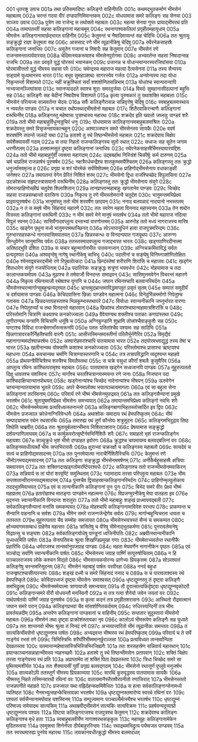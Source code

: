 001  धृतराष्ट्र उवाच
001a तथा प्रतिसमादिष्टः कलिङ्गो वाहिनीपतिः
001c कथमद्भुतकर्माणं भीमसेनं महाबलम्
002a चरन्तं गदया वीरं दण्डपाणिमिवान्तकम्
002c योधयामास समरे कलिङ्गः सह सेनया
003  सञ्जय उवाच
003a पुत्रेण तव राजेन्द्र स तथोक्तो महाबलः
003c महत्या सेनया गुप्तः प्रायाद्भीमरथं प्रति
004a तामापतन्तीं सहसा कलिङ्गानां महाचमूम्
004c रथनागाश्वकलिलां प्रगृहीतमहायुधाम्
005a भीमसेनः कलिङ्गानामार्छद्भारत वाहिनीम्
005c केतुमन्तं च नैषादिमायान्तं सह चेदिभिः
006a ततः श्रुतायुः सङ्क्रुद्धो राज्ञा केतुमता सह
006c आससाद रणे भीमं व्यूढानीकेषु चेदिषु
007a रथैरनेकसाहस्रैः कलिङ्गानां जनाधिपः
007c अयुतेन गजानां च निषादैः सह केतुमान्
007e भीमसेनं रणे राजन्समन्तात्पर्यवारयत्
008a चेदिमत्स्यकरूषाश्च भीमसेनपुरोगमाः
008c अभ्यवर्तन्त सहसा निषादान्सह राजभिः
009a ततः प्रववृते युद्धं घोररूपं भयानकम्
009c प्रजानन्न च योधान्स्वान्परस्परजिघांसया
010a घोरमासीत्ततो युद्धं भीमस्य सहसा परैः
010c यथेन्द्रस्य महाराज महत्या दैत्यसेनया
011a तस्य सैन्यस्य सङ्ग्रामे युध्यमानस्य भारत
011c बभूव सुमहाञ्शब्दः सागरस्येव गर्जतः
012a अन्योन्यस्य तदा योधा निकृन्तन्तो विशाम्पते
012c महीं चक्रुश्चितां सर्वां शशशोणितसन्निभाम्
013a योधांश्च स्वान्परान्वापि नाभ्यजानञ्जिघांसया
013c स्वानप्याददते स्वाश्च शूराः समरदुर्जयाः
014a विमर्दः सुमहानासीदल्पानां बहुभिः सह
014c कलिङ्गैः सह चेदीनां निषादैश्च विशाम्पते
015a कृत्वा पुरुषकारं तु यथाशक्ति महाबलाः
015c भीमसेनं परित्यज्य सन्न्यवर्तन्त चेदयः
016a सर्वैः कलिङ्गैरासन्नः सन्निवृत्तेषु चेदिषु
016c स्वबाहुबलमास्थाय न न्यवर्तत पाण्डवः
017a न चचाल रथोपस्थाद्भीमसेनो महाबलः
017c शितैरवाकिरन्बाणैः कलिङ्गानां वरूथिनीम्
018a कलिङ्गस्तु महेष्वासः पुत्रश्चास्य महारथः
018c शक्रदेव इति ख्यातो जघ्नतुः पाण्डवं शरैः
019a ततो भीमो महाबाहुर्विधुन्वन्रुचिरं धनुः
019c योधयामास कालिङ्गान्स्वबाहुबलमाश्रितः
020a शक्रदेवस्तु समरे विसृजन्सायकान्बहून्
020c अश्वाञ्जघान समरे भीमसेनस्य सायकैः
020e ववर्ष शरवर्षाणि तपान्ते जलदो यथा
021a हताश्वे तु रथे तिष्ठन्भीमसेनो महाबलः
021c शक्रदेवाय चिक्षेप सर्वशैक्यायसीं गदाम्
022a स तया निहतो राजन्कलिङ्गस्य सुतो रथात्
022c सध्वजः सह सूतेन जगाम धरणीतलम्
023a हतमात्मसुतं दृष्ट्वा कलिङ्गानां जनाधिपः
023c रथैरनेकसाहस्रैर्भिमस्यावारयद्दिशः
024a ततो भीमो महाबाहुर्गुर्वीं त्यक्त्वा महागदाम्
024c उद्बबर्हाथ निस्त्रिंशं चिकीर्षुः कर्म दारुणम्
025a चर्म चाप्रतिमं राजन्नार्षभं पुरुषर्षभ
025c नक्षत्रैरर्धचन्द्रैश्च शातकुम्भमयैश्चितम्
026a कलिङ्गस्तु ततः क्रुद्धो धनुर्ज्यामवमृज्य ह
026c प्रगृह्य च शरं घोरमेकं सर्पविषोपमम्
026e प्राहिणोद्भीमसेनाय वधाकाङ्क्षी जनेश्वरः
027a तमापतन्तं वेगेन प्रेरितं निशितं शरम्
027c भीमसेनो द्विधा राजंश्चिच्छेद विपुलासिना
027e उदक्रोशच्च संहृष्टस्त्रासयानो वरूथिनीम्
028a कलिङ्गस्तु ततः क्रुद्धो भीमसेनाय संयुगे
028c तोमरान्प्राहिणोच्छीघ्रं चतुर्दश शिलाशितान्
029a तानप्राप्तान्महाबाहुः खगतानेव पाण्डवः
029c चिच्छेद सहसा राजन्नसम्भ्रान्तो वरासिना
030a निकृत्य तु रणे भीमस्तोमरान्वै चतुर्दश
030c भानुमन्तमभिप्रेक्ष्य प्राद्रवत्पुरुषर्षभः
031a भानुमांस्तु ततो भीमं शरवर्षेण छादयन्
031c ननाद बलवन्नादं नादयानो नभस्तलम्
032a न तं स ममृषे भीमः सिंहनादं महारणे
032c ततः स्वरेण महता विननाद महास्वनम्
033a तेन शब्देन वित्रस्ता कलिङ्गानां वरूथिनी
033c न भीमं समरे मेने मानुषं भरतर्षभ
034a ततो भीमो महाराज नदित्वा विपुलं स्वनम्
034c सासिर्वेगादवप्लुत्य दन्ताभ्यां वारणोत्तमम्
035a आरुरोह ततो मध्यं नागराजस्य मारिष
035c खड्गेन पृथुना मध्ये भानुमन्तमथाच्छिनत्
036a सोऽन्तरायुधिनं हत्वा राजपुत्रमरिन्दमः
036c गुरुभारसहस्कन्धे नागस्यासिमपातयत्
037a छिन्नस्कन्धः स विनदन्पपात गजयूथपः
037c आरुग्णः सिन्धुवेगेन सानुमानिव पर्वतः
038a ततस्तस्मादवप्लुत्य गजाद्भारत भारतः
038c खड्गपाणिरदीनात्मा अतिष्ठद्भुवि दंशितः
039a स चचार बहून्मार्गानभीतः पातयन्गजान्
039c अग्निचक्रमिवाविद्धं सर्वतः प्रत्यदृश्यत
040a अश्ववृन्देषु नागेषु रथानीकेषु चाभिभूः
040c पदातीनां च सङ्घेषु विनिघ्नञ्शोणितोक्षितः
040e श्येनवद्व्यचरद्भीमो रणे रिपुबलोत्कटः
041a छिन्दंस्तेषां शरीराणि शिरांसि च महाजवः
041c खड्गेन शितधारेण संयुगे गजयोधिनाम्
042a पदातिरेकः सङ्क्रुद्धः शत्रूणां भयवर्धनः
042c मोहयामास च तदा कालान्तकयमोपमः
043a मूढाश्च ते तमेवाजौ विनदन्तः समाद्रवन्
043c सासिमुत्तमवेगेन विचरन्तं महारणे
044a निकृत्य रथिनामाजौ रथेषाश्च युगानि च
044c जघान रथिनश्चापि बलवानरिमर्दनः
045a भीमसेनश्चरन्मार्गान्सुबहून्प्रत्यदृश्यत
045c भ्रान्तमुद्भ्रान्तमाविद्धमाप्लुतं प्रसृतं सृतम्
045e सम्पातं समुदीर्यं च दर्शयामास पाण्डवः
046a केचिदग्रासिना छिन्नाः पाण्डवेन महात्मना
046c विनेदुर्भिन्नमर्माणो निपेतुश्च गतासवः
047a छिन्नदन्ताग्रहस्ताश्च भिन्नकुम्भास्तथापरे
047c वियोधाः स्वान्यनीकानि जघ्नुर्भारत वारणाः
047e निपेतुरुर्व्यां च तथा विनदन्तो महारवान्
048a छिन्नांश्च तोमरांश्चापान्महामात्रशिरांसि च
048c परिस्तोमानि चित्राणि कक्ष्याश्च कनकोज्ज्वलाः
049a ग्रैवेयाण्यथ शक्तीश्च पताकाः कणपांस्तथा
049c तूणीराण्यथ यन्त्राणि विचित्राणि धनूंषि च
050a अग्निकुण्डानि शुभ्राणि तोत्त्रांश्चैवाङ्कुशैः सह
050c घण्टाश्च विविधा राजन्हेमगर्भांस्त्सरूनपि
050e पततः पतितांश्चैव पश्यामः सह सादिभिः
051a छिन्नगात्रावरकरैर्निहतैश्चापि वारणैः
051c आसीत्तस्मिन्समास्तीर्णा पतितैर्भूर्नगैरिव
052a विमृद्यैवं महानागान्ममर्दाश्वान्नरर्षभः
052c अश्वारोहवरांश्चापि पातयामास भारत
052e तद्घोरमभवद्युद्धं तस्य तेषां च भारत
053a खलीनान्यथ योक्त्राणि कशाश्च कनकोज्ज्वलाः
053c परिस्तोमाश्च प्रासाश्च ऋष्टयश्च महाधनाः
054a कवचान्यथ चर्माणि चित्राण्यास्तरणानि च
054c तत्र तत्रापविद्धानि व्यदृश्यन्त महाहवे
055a प्रोथयन्त्रैर्विचित्रैश्च शस्त्रैश्च विमलैस्तथा
055c स चक्रे वसुधां कीर्णां शबलैः कुसुमैरिव
056a आप्लुत्य रथिनः कांश्चित्परामृश्य महाबलः
056c पातयामास खड्गेन सध्वजानपि पाण्डवः
057a मुहुरुत्पततो दिक्षु धावतश्च यशस्विनः
057c मार्गांश्च चरतश्चित्रान्व्यस्मयन्त रणे जनाः
058a निजघान पदा कांश्चिदाक्षिप्यान्यानपोथयत्
058c खड्गेनान्यांश्च चिच्छेद नादेनान्यांश्च भीषयन्
059a ऊरुवेगेन चाप्यन्यान्पातयामास भूतले
059c अपरे चैनमालोक्य भयात्पञ्चत्वमागताः
060a एवं सा बहुला सेना कलिङ्गानां तरस्विनाम्
060c परिवार्य रणे भीष्मं भीमसेनमुपाद्रवत्
061a ततः कलिङ्गसैन्यानां प्रमुखे भरतर्षभ
061c श्रुतायुषमभिप्रेक्ष्य भीमसेनः समभ्ययात्
062a तमायान्तमभिप्रेक्ष्य कलिङ्गो नवभिः शरैः
062c भीमसेनममेयात्मा प्रत्यविध्यत्स्तनान्तरे
063a कलिङ्गबाणाभिहतस्तोत्त्रार्दित इव द्विपः
063c भीमसेनः प्रजज्वाल क्रोधेनाग्निरिवेन्धनैः
064a अथाशोकः समादाय रथं हेमपरिष्कृतम्
064c भीमं सम्पादयामास रथेन रथसारथिः
065a तमारुह्य रथं तूर्णं कौन्तेयः शत्रुसूदनः
065c कलिङ्गमभिदुद्राव तिष्ठ तिष्ठेति चाब्रवीत्
066a ततः श्रुतायुर्बलवान्भीमाय निशिताञ्शरान्
066c प्रेषयामास सङ्क्रुद्धो दर्शयन्पाणिलाघवम्
067a स कार्मुकवरोत्सृष्टैर्नवभिर्निशितैः शरैः
067c समाहतो भृशं राजन्कलिङ्गेन महायशाः
067e सञ्चुक्रुधे भृशं भीमो दण्डाहत इवोरगः
068a क्रुद्धश्च चापमायम्य बलवद्बलिनां वरः
068c कलिङ्गमवधीत्पार्थो भीमः सप्तभिरायसैः
069a क्षुराभ्यां चक्ररक्षौ च कलिङ्गस्य महाबलौ
069c सत्यदेवं च सत्यं च प्राहिणोद्यमसादनम्
070a ततः पुनरमेयात्मा नाराचैर्निशितैस्त्रिभिः
070c केतुमन्तं रणे भीमोऽगमयद्यमसादनम्
071a ततः कलिङ्गाः सङ्क्रुद्धा भीमसेनममर्षणम्
071c अनीकैर्बहुसाहस्रैः क्षत्रियाः समवारयन्
072a ततः शक्तिगदाखड्गतोमरर्ष्टिपरश्वधैः
072c कलिङ्गाश्च ततो राजन्भीमसेनमवाकिरन्
073a सन्निवार्य स तां घोरां शरवृष्टिं समुत्थिताम्
073c गदामादाय तरसा परिप्लुत्य महाबलः
073e भीमः सप्तशतान्वीराननयद्यमसादनम्
074a पुनश्चैव द्विसाहस्रान्कलिङ्गानरिमर्दनः
074c प्राहिणोन्मृत्युलोकाय तदद्भुतमिवाभवत्
075a एवं स तान्यनीकानि कलिङ्गानां पुनः पुनः
075c बिभेद समरे वीरः प्रेक्ष्य भीष्मं महाव्रतम्
076a हतारोहाश्च मातङ्गाः पाण्डवेन महात्मना
076c विप्रजग्मुरनीकेषु मेघा वातहता इव
076e मृद्नन्तः स्वान्यनीकानि विनदन्तः शरातुराः
077a ततो भीमो महाबाहुः शङ्खं प्राध्मापयद्बली
077c सर्वकालिङ्गसैन्यानां मनांसि समकम्पयत्
078a मोहश्चापि कलिङ्गानामाविवेश परन्तप
078c प्राकम्पन्त च सैन्यानि वाहनानि च सर्वशः
079a भीमेन समरे राजन्गजेन्द्रेणेव सर्वतः
079c मार्गान्बहून्विचरता धावता च ततस्ततः
079e मुहुरुत्पतता चैव सम्मोहः समजायत
080a भीमसेनभयत्रस्तं सैन्यं च समकम्पत
080c क्षोभ्यमाणमसम्बाधं ग्राहेणेव महत्सरः
081a त्रासितेषु च वीरेषु भीमेनाद्भुतकर्मणा
081c पुनरावर्तमानेषु विद्रवत्सु च सङ्घशः
082a सर्वकालिङ्गयोधेषु पाण्डूनां ध्वजिनीपतिः
082c अब्रवीत्स्वान्यनीकानि युध्यध्वमिति पार्षतः
083a सेनापतिवचः श्रुत्वा शिखण्डिप्रमुखा गणाः
083c भीममेवाभ्यवर्तन्त रथानीकैः प्रहारिभिः
084a धर्मराजश्च तान्सर्वानुपजग्राह पाण्डवः
084c महता मेघवर्णेन नागानीकेन पृष्ठतः
085a एवं सञ्चोद्य सर्वाणि स्वान्यनीकानि पार्षतः
085c भीमसेनस्य जग्राह पार्ष्णिं सत्पुरुषोचिताम्
086a न हि पाञ्चालराजस्य लोके कश्चन विद्यते
086c भीमसात्यकयोरन्यः प्राणेभ्यः प्रियकृत्तमः
087a सोऽपश्यत्तं कलिङ्गेषु चरन्तमरिसूदनम्
087c भीमसेनं महाबाहुं पार्षतः परवीरहा
088a ननर्द बहुधा राजन्हृष्टश्चासीत्परन्तपः
088c शङ्खं दध्मौ च समरे सिंहनादं ननाद च
089a स च पारावताश्वस्य रथे हेमपरिष्कृते
089c कोविदारध्वजं दृष्ट्वा भीमसेनः समाश्वसत्
090a धृष्टद्युम्नस्तु तं दृष्ट्वा कलिङ्गैः समभिद्रुतम्
090c भीमसेनममेयात्मा त्राणायाजौ समभ्ययात्
091a तौ दूरात्सात्यकिर्दृष्ट्वा धृष्टद्युम्नवृकोदरौ
091c कलिङ्गान्समरे वीरौ योधयन्तौ मनस्विनौ
092a स तत्र गत्वा शैनेयो जवेन जयतां वरः
092c पार्थपार्षतयोः पार्ष्णिं जग्राह पुरुषर्षभः
093a स कृत्वा कदनं तत्र प्रगृहीतशरासनः
093c आस्थितो रौद्रमात्मानं जघान समरे परान्
094a कलिङ्गप्रभवां चैव मांसशोणितकर्दमाम्
094c रुधिरस्यन्दिनीं तत्र भीमः प्रावर्तयन्नदीम्
095a अन्तरेण कलिङ्गानां पाण्डवानां च वाहिनीम्
095c सन्ततार सुदुस्तारां भीमसेनो महाबलः
096a भीमसेनं तथा दृष्ट्वा प्राक्रोशंस्तावका नृप
096c कालोऽयं भीमरूपेण कलिङ्गैः सह युध्यते
097a ततः शान्तनवो भीष्मः श्रुत्वा तं निनदं रणे
097c अभ्ययात्त्वरितो भीमं व्यूढानीकः समन्ततः
098a तं सात्यकिर्भीमसेनो धृष्टद्युम्नश्च पार्षतः
098c अभ्यद्रवन्त भीष्मस्य रथं हेमपरिष्कृतम्
099a परिवार्य च ते सर्वे गाङ्गेयं रभसं रणे
099c त्रिभिस्त्रिभिः शरैर्घोरैर्भीष्ममानर्छुरञ्जसा
100a प्रत्यविध्यत तान्सर्वान्पिता देवव्रतस्तव
100c यतमानान्महेष्वासांस्त्रिभिस्त्रिभिरजिह्मगैः
101a ततः शरसहस्रेण सन्निवार्य महारथान्
101c हयान्काञ्चनसन्नाहान्भीमस्य न्यहनच्छरैः
102a हताश्वे तु रथे तिष्ठन्भीमसेनः प्रतापवान्
102c शक्तिं चिक्षेप तरसा गाङ्गेयस्य रथं प्रति
103a अप्राप्तामेव तां शक्तिं पिता देवव्रतस्तव
103c त्रिधा चिच्छेद समरे सा पृथिव्यामशीर्यत
104a ततः शैक्यायसीं गुर्वीं प्रगृह्य बलवद्गदाम्
104c भीमसेनो रथात्तूर्णं पुप्लुवे मनुजर्षभ
105a सात्यकोऽपि ततस्तूर्णं भीमस्य प्रियकाम्यया
105c सारथिं कुरुवृद्धस्य पातयामास सायकैः
106a भीष्मस्तु निहते तस्मिन्सारथौ रथिनां वरः
106c वातायमानैस्तैरश्वैरपनीतो रणाजिरात्
107a भीमसेनस्ततो राजन्नपनीते महाव्रते
107c प्रजज्वाल यथा वह्निर्दहन्कक्षमिवैधितः
108a स हत्वा सर्वकालिङ्गान्सेनामध्ये व्यतिष्ठत
108c नैनमभ्युत्सहन्केचित्तावका भरतर्षभ
109a धृष्टद्युम्नस्तमारोप्य स्वरथे रथिनां वरः
109c पश्यतां सर्वसैन्यानामपोवाह यशस्विनम्
110a सम्पूज्यमानः पाञ्चाल्यैर्मत्स्यैश्च भरतर्षभ
110c धृष्टद्युम्नं परिष्वज्य समेयादथ सात्यकिम्
111a अथाब्रवीद्भीमसेनं सात्यकिः सत्यविक्रमः
111c प्रहर्षयन्यदुव्याघ्रो धृष्टद्युम्नस्य पश्यतः
112a दिष्ट्या कलिङ्गराजश्च राजपुत्रश्च केतुमान्
112c शक्रदेवश्च कालिङ्गः कलिङ्गाश्च मृधे हताः
113a स्वबाहुबलवीर्येण नागाश्वरथसङ्कुलः
113c महाव्यूहः कलिङ्गानामेकेन मृदितस्त्वया
114a एवमुक्त्वा शिनेर्नप्ता दीर्घबाहुररिन्दमः
114c रथाद्रथमभिद्रुत्य पर्यष्वजत पाण्डवम्
115a ततः स्वरथमारुह्य पुनरेव महारथः
115c तावकानवधीत्क्रुद्धो भीमस्य बलमादधत्


